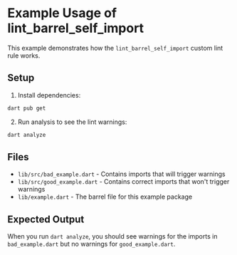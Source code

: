 # Example Usage of lint_barrel_self_import

This example demonstrates how the `lint_barrel_self_import` custom lint rule works.

## Setup

1. Install dependencies:

```bash
dart pub get
```

2. Run analysis to see the lint warnings:

```bash
dart analyze
```

## Files

- `lib/src/bad_example.dart` - Contains imports that will trigger warnings
- `lib/src/good_example.dart` - Contains correct imports that won't trigger warnings
- `lib/example.dart` - The barrel file for this example package

## Expected Output

When you run `dart analyze`, you should see warnings for the imports in `bad_example.dart` but no warnings for `good_example.dart`.

